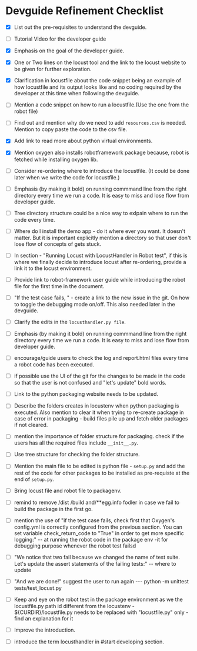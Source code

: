 # Devguide Refinement Checklist

- [x] List out the pre-requisites to understand the devguide.
- [ ] Tutorial Video for the developer guide 
- [x] Emphasis on the goal of the developer guide. 
- [x] One or Two lines on the locust tool and the link to the locust website to be given for further exploration.
- [x] Clarification in locustfile about the code snippet being an example of how locustfile and its output looks like and no coding required by the developer at this time when following the devguide.
- [ ] Mention a code snippet on how to run a locustfile.(Use the one from the robot file)
- [ ] Find out and mention why do we need to add `resources.csv` is needed. Mention to copy paste the code to the csv file.
- [x] Add link to read more about python virtual environments.
- [x] Mention oxygen also installs robotframework package because, robot is fetched while installing oxygen lib.
- [ ] Consider re-ordering where to introduce the locustfile. (It could be done later when we write the code for locustfile.)
- [ ] Emphasis (by making it bold) on running commmand line from the right directory every time we run a code. It is easy to miss and lose flow from developer guide.
- [ ] Tree directory structure could be a nice way to exlpain where to run the code every time. 
- [ ] Where do I install the demo app - do it where ever you want. It doesn't matter. But it is important explicitly mention a directory so that user don't lose flow of concepts of gets stuck. 
- [ ] In section - "Running Locust with LocustHandler in Robot test", if this is where we finally decide to introduce locust after re-ordering, provide a link it to the locust environment.
- [ ] Provide link to robot-framework user guide while introducing the robot file for the first time in the document. 
- [ ] "If the test case fails, " - create a link to the new issue in the git. On how to toggle the debugging mode on/off. This also needed later in the devguide. 
- [ ] Clarify the edits in the `locusthandler.py file`. 
- [ ] Emphasis (by making it bold) on running commmand line from the right directory every time we run a code. It is easy to miss and lose flow from developer guide.
- [ ] encourage/guide users to check the log and report.html files every time a robot code has been executed.
- [ ] if possible use the UI of the git for the changes to be made in the code so that the user is not confused and "let's update" bold words. 
- [ ] Link to the python packaging website needs to be updated. 
- [ ] Describe the folders creates in locustenv when python packaging is executed. Also mention to clear it when trying to re-create package in case of error in packaging - build files pile up and fetch older packages if not cleared.
- [ ] mention the importance of folder structure for packaging. check if the users has all the required files include `__init__.py`. 
- [ ] Use tree structure for checking the folder structure.
- [ ] Mention the main file to be edited is python file - `setup.py` and add the rest of the code for other packages to be installed as pre-requiste at the end of `setup.py`.
- [ ] Bring locust file and robot file to packagenv.
- [ ] remind to remove /dist /build and/**egg.info fodler in case we fail to build the package in the first go.
- [ ] mention the use of "if the test case fails, check first that Oxygen's config.yml is correctly configured from the previous section. You can set variable check_return_code to "True" in order to get more specific logging:" -- at running the robot code in the package env -it for debugging purpose whenever the robot test failsd

- [ ] "We notice that two fail because we changed the name of test suite. Let's update the assert statements of the failing tests:" -- where to update

- [ ] "And we are done!" suggest the user to run again --- python -m unittest tests/test_locust.py


- [ ] Keep and eye on the robot test in the package environment as we the locustfile.py path id different from the locustenv - ${CURDIR}/locustfile.py needs to be replaced with "locustfile.py" only - find an explanation for it
- [ ] Improve the introduction.
- [ ] introduce the term locusthandler in #start developing section.

